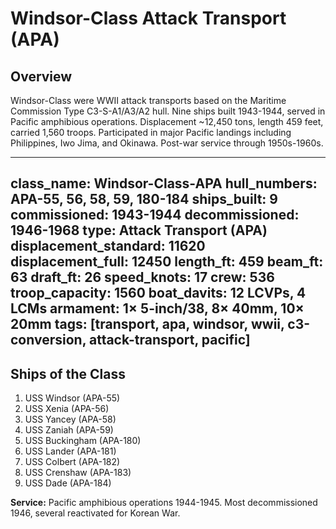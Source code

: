 # Windsor-Class Attack Transport (APA)

## Overview
Windsor-Class were WWII attack transports based on the Maritime Commission Type C3-S-A1/A3/A2 hull. Nine ships built 1943-1944, served in Pacific amphibious operations. Displacement ~12,450 tons, length 459 feet, carried 1,560 troops. Participated in major Pacific landings including Philippines, Iwo Jima, and Okinawa. Post-war service through 1950s-1960s.

---
class_name: Windsor-Class-APA
hull_numbers: APA-55, 56, 58, 59, 180-184
ships_built: 9
commissioned: 1943-1944
decommissioned: 1946-1968
type: Attack Transport (APA)
displacement_standard: 11620
displacement_full: 12450
length_ft: 459
beam_ft: 63
draft_ft: 26
speed_knots: 17
crew: 536
troop_capacity: 1560
boat_davits: 12 LCVPs, 4 LCMs
armament: 1× 5-inch/38, 8× 40mm, 10× 20mm
tags: [transport, apa, windsor, wwii, c3-conversion, attack-transport, pacific]
---

## Ships of the Class

1. USS Windsor (APA-55)
2. USS Xenia (APA-56)
3. USS Yancey (APA-58)
4. USS Zaniah (APA-59)
5. USS Buckingham (APA-180)
6. USS Lander (APA-181)
7. USS Colbert (APA-182)
8. USS Crenshaw (APA-183)
9. USS Dade (APA-184)

**Service:** Pacific amphibious operations 1944-1945. Most decommissioned 1946, several reactivated for Korean War.
